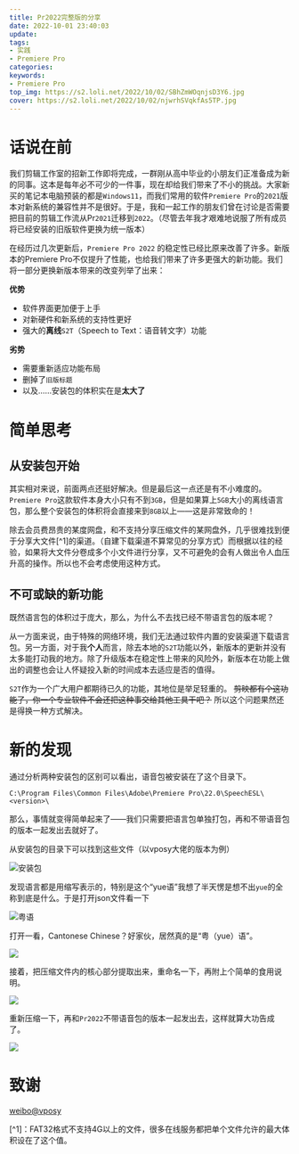 ```yaml
---
title: Pr2022完整版的分享
date: 2022-10-01 23:40:03
update:
tags:
- 实践
- Premiere Pro
categories:
keywords:
- Premiere Pro
top_img: https://s2.loli.net/2022/10/02/SBhZmWOqnjsD3Y6.jpg
cover: https://s2.loli.net/2022/10/02/njwrhSVqkfAs5TP.jpg
---
```

# 话说在前
我们剪辑工作室的招新工作即将完成，一群刚从高中毕业的小朋友们正准备成为新的同事。这本是每年必不可少的一件事，现在却给我们带来了不小的挑战。大家新买的笔记本电脑预装的都是`Windows11`，而我们常用的软件`Premiere Pro`的`2021`版本对新系统的兼容性并不是很好。于是，我和一起工作的朋友们曾在讨论是否需要把目前的剪辑工作流从Pr`2021`迁移到`2022`。（尽管去年我才艰难地说服了所有成员将已经安装的旧版软件更换为统一版本）

在经历过几次更新后，`Premiere Pro 2022` 的稳定性已经比原来改善了许多。新版本的Premiere Pro不仅提升了性能，也给我们带来了许多更强大的新功能。我们将一部分更换新版本带来的改变列举了出来：

**优势**
- 软件界面更加便于上手
- 对新硬件和新系统的支持性更好
- 强大的**离线**`S2T`（Speech to Text：语音转文字）功能

**劣势**
- 需要重新适应功能布局
- 删掉了`旧版标题`
- 以及……安装包的体积实在是**太大了**

# 简单思考
## 从安装包开始
其实相对来说，前面两点还挺好解决。但是最后这一点还是有不小难度的。`Premiere Pro`这款软件本身大小只有不到`3GB`，但是如果算上`5GB`大小的离线语言包，那么整个安装包的体积将会直接来到`8GB`以上——这是非常致命的！

除去会员费昂贵的某度网盘，和不支持分享压缩文件的某网盘外，几乎很难找到便于分享大文件[^1]的渠道。（自建下载渠道不算常见的分享方式）而根据以往的经验，如果将大文件分卷成多个小文件进行分享，又不可避免的会有人做出令人血压升高的操作。所以也不会考虑使用这种方式。

## 不可或缺的新功能
既然语言包的体积过于庞大，那么，为什么不去找已经不带语言包的版本呢？

从一方面来说，由于特殊的网络环境，我们无法通过软件内置的安装渠道下载语言包。另一方面，对于我**个人**而言，除去本地的`S2T`功能以外，新版本的更新并没有太多能打动我的地方。除了升级版本在稳定性上带来的风险外，新版本在功能上做出的调整也会让人怀疑投入新的时间成本去适应是否的值得。

`S2T`作为一个广大用户都期待已久的功能，其地位是举足轻重的。 ~~剪映都有个这功能了，你一个专业软件不会还把这种事交给其他工具干吧？~~ 所以这个问题果然还是得换一种方式解决。

# 新的发现
通过分析两种安装包的区别可以看出，语音包被安装在了这个目录下。
```
C:\Program Files\Common Files\Adobe\Premiere Pro\22.0\SpeechESL\<version>\
```
那么，事情就变得简单起来了——我们只需要把语言包单独打包，再和不带语音包的版本一起发出去就好了。


从安装包的目录下可以找到这些文件（以vposy大佬的版本为例）

![安装包](https://s2.loli.net/2022/10/03/7LJFpQBy1wUql6Y.png)

发现语言都是用缩写表示的，特别是这个“yue语”我想了半天愣是想不出`yue`的全称到底是什么。于是打开json文件看一下

![粤语](https://s2.loli.net/2022/10/03/zb4U9vPYWB1FNdk.png)

打开一看，Cantonese Chinese？好家伙，居然真的是“粤（yue）语”。

![](https://s2.loli.net/2022/10/03/2nFeyDtKM6SPCWv.png)

接着，把压缩文件内的核心部分提取出来，重命名一下，再附上个简单的食用说明。

![](https://s2.loli.net/2022/10/03/NUGmjeTLyfYv7O4.png)

重新压缩一下，再和`Pr2022`不带语音包的版本一起发出去，这样就算大功告成了。

![](https://s2.loli.net/2022/10/03/6zQAcljBGd4IpLY.png)

# 致谢
[weibo@vposy](https://weibo.com/vposy)




[^1]：FAT32格式不支持4G以上的文件，很多在线服务都把单个文件允许的最大体积设在了这个值。